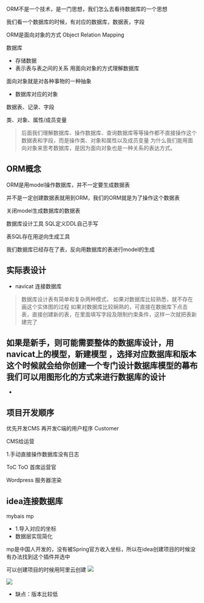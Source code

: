  ORM不是一个技术，是一门思想，我们怎么去看待数据库的一个思想

我们看一个数据库的时候，有对应的数据库，数据表，字段

ORM是面向对象的方式 Object Relation Mapping

数据库
- 存储数据
- 表示表与表之间的关系
用面向对象的方式理解数据库

面向对象就是对各种事物的一种抽象

- 数据库对应的对象

数据表、记录、字段

类、对象、属性/成员变量

>后面我们理解数据库、操作数据库、查询数据库等等操作都不直接操作这个数据表和字段，而是操作类、对象和属性以及成员变量
>为什么我们能用面向对象来思考数据库，是因为面向对象也是一种关系的表达方式。


## ORM概念
ORM是用model操作数据库，并不一定要生成数据表

并不是一定创建数据表就用到ORM，我们的ORM就是为了操作这个数据表

关闭model生成数据库的数据表


数据库设计工具
SQL定义DDL自己手写


表SQL存在用逆向生成工具

我们数据库已经存在了表，反向用数据库的表进行model的生成




## 实际表设计
- navicat 连接数据库
>数据库设计表有简单和复杂两种模式，
>如果对数据库比较熟悉，就不存在画这个实体图的过程
>如果对数据库比较娴熟的，可直接在数据库下点击表，直接创建新的表，在里面填写字段及限制约束条件，这样一次就把表新建完了

如果是新手，则可能需要整体的数据库设计，用navicat上的模型，新建模型 ，选择对应数据库和版本
这个时候就会给你创建一个专门设计数据库模型的幕布
我们可以用图形化的方式来进行数据库的设计 
- 
- 
## 项目开发顺序

优先开发CMS
再开发C端的用户程序 Customer

CMS给运营

1.手动直接操作数据库没有日志


ToC
ToO 首席运营官


Wordpress   服务器渲染


## idea连接数据库

mybais
mp
- 1.导入对应的坐标
- 数据层实现简化

mp是中国人开发的，没有被Spring官方收入坐标，所以在idea创建项目的时候没有办法找到这个插件并选中




可以创建项目的时候用阿里云创建
![](https://gitee.com/javaTesteru/picgo/raw/master/images/hogwarts/202204291611887.png)


![](https://gitee.com/javaTesteru/picgo/raw/master/images/hogwarts/202204291615382.png)



- 缺点：版本比较低

